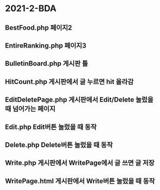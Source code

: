 # 2021-2-BDA
## BestFood.php 페이지2
## EntireRanking.php 페이지3
## BulletinBoard.php 게시판 틀
## HitCount.php 게시판에서 글 누르면 hit 올라감
## EditDeletePage.php 게시판에서 Edit/Delete 눌렀을 때 넘어가는 페이지
## Edit.php Edit버튼 눌렀을 때 동작
## Delete.php Delete버튼 눌렀을 때 동작
## Write.php 게시판에서 WritePage에서 글 쓰면 글 저장
## WritePage.html 게시판에서 Write버튼 눌렀을 때 동작

